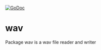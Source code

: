 [![GoDoc](https://godoc.org/github.com/kaey/wav?status.png)](https://godoc.org/github.com/kaey/wav)

wav
===
Package wav is a wav file reader and writer
